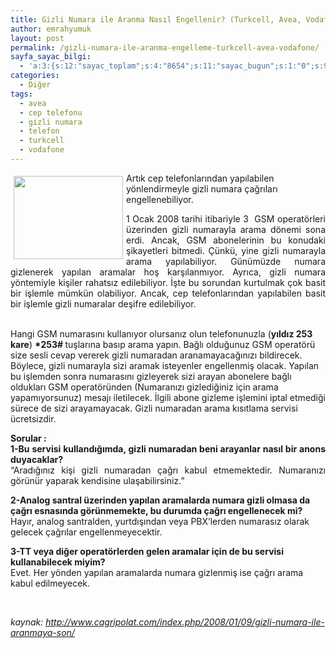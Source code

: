 ```yaml
---
title: Gizli Numara ile Aranma Nasıl Engellenir? (Turkcell, Avea, Vodafone)
author: emrahyumuk
layout: post
permalink: /gizli-numara-ile-aranma-engelleme-turkcell-avea-vodafone/
sayfa_sayac_bilgi:
  - 'a:3:{s:12:"sayac_toplam";s:4:"8654";s:11:"sayac_bugun";s:1:"0";s:9:"son_okuma";s:10:"1366287308";}'
categories:
  - Diğer
tags:
  - avea
  - cep telefonu
  - gizli numara
  - telefon
  - turkcell
  - vodafone
---
```

<img class="alignleft" style="margin: 5px; float: left;"  title="gizli numara arama engelleme" src="http://img373.imageshack.us/img373/4898/gizlinumaravh7.jpg" alt="" width="175" height="133" />Artık cep telefonlarından yapılabilen yönlendirmeyle <span class="st_tag internal_tag">gizli numara</span> çağrıları engellenebiliyor.

<p style="text-align: justify;">
  1 Ocak 2008 tarihi itibariyle 3  <span class="st_tag internal_tag">GSM</span> operatörleri üzerinden gizli numarayla arama dönemi sona erdi. Ancak, <span class="st_tag internal_tag">GSM</span> abonelerinin bu konudaki şikayetleri bitmedi. Çünkü, yine gizli numarayla arama yapılabiliyor. Günümüzde numara gizlenerek yapılan aramalar hoş karşılanmıyor. Ayrıca, <span class="st_tag internal_tag">gizli numara</span> yöntemiyle kişiler rahatsız edilebiliyor. İşte bu sorundan kurtulmak çok basit bir işlemle mümkün olabiliyor. Ancak, cep telefonlarından yapılabilen basit bir işlemle gizli numaralar deşifre edilebiliyor.
</p>

<p style="text-align: justify;">
  <!--more-->
  
  <br /> Hangi <span class="st_tag internal_tag">GSM</span> numarasını kullanıyor olursanız olun telefonunuzla (<strong>yıldız 253 kare</strong>) <strong>*253# </strong>tuşlarına basıp arama yapın. Bağlı olduğunuz <span class="st_tag internal_tag">GSM</span> operatörü size sesli cevap vererek gizli numaradan aranamayacağınızı bildirecek. Böylece, gizli numarayla sizi aramak isteyenler engellenmiş olacak. Yapılan bu işlemden sonra numarasını gizleyerek sizi arayan abonelere bağlı oldukları <span class="st_tag internal_tag">GSM</span> operatöründen (Numaranızı gizlediğiniz için arama yapamıyorsunuz) mesajı iletilecek. İlgili abone gizleme işlemini iptal etmediği sürece de sizi arayamayacak. Gizli numaradan arama kısıtlama servisi ücretsizdir.
</p>

<p style="text-align: justify;">
  <strong>Sorular :<br /> 1-Bu servisi kullandığımda, gizli numaradan beni arayanlar nasıl bir anons duyacaklar?</strong><br /> “Aradığınız kişi gizli numaradan çağrı kabul etmemektedir. Numaranızı görünür yaparak kendisine ulaşabilirsiniz.”
</p>

**2-Analog santral üzerinden yapılan aramalarda numara gizli olmasa da çağrı esnasında görünmemekte, bu durumda çağrı engellenecek mi?**  
Hayır, analog santralden, yurtdışından veya PBX’lerden numarasız olarak gelecek çağrılar engellenmeyecektir.

**3-TT veya diğer operatörlerden gelen aramalar için de bu servisi kullanabilecek miyim?**  
Evet. Her yönden yapılan aramalarda numara gizlenmiş ise çağrı arama kabul edilmeyecek.

<span style="color: #ffffff;">.</span>

<address>
  kaynak: <a href="http://www.cagripolat.com/index.php/2008/01/09/gizli-numara-ile-aranmaya-son/" target="_blank">http://www.cagripolat.com/index.php/2008/01/09/gizli-numara-ile-aranmaya-son/</a>
</address>

<address>
</address>

<address>
  <span style="color: #ffffff;">.</span><br />
</address>